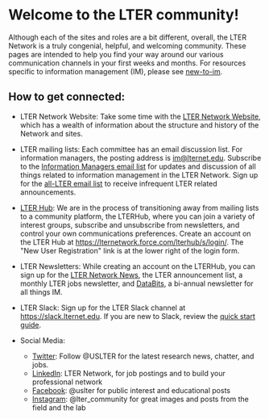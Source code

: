 # Welcome to the LTER community!

Although each of the sites and roles are a bit different, overall, the LTER Network is a truly congenial, helpful, and welcoming community. 
These pages are intended to help you find your way around our various communication channels in your first weeks and months. For resources specific to information management (IM), please see [new-to-im](new-to-im.md).

## How to get connected:

*  LTER Network Website: Take some time with the [LTER Network Website](https://lternet.edu), which has a wealth of information about the structure and history of the Network and sites. 

*  LTER mailing lists: Each committee has an email discussion list. For information managers, the posting address is <im@lternet.edu>. Subscribe to the [Information Managers email list](https://lists.lternet.edu/listinfo/im) for updates and discussion of all things related to information management in the LTER Network. Sign up for the [all-LTER email list](https://lists.lternet.edu/listinfo/all-lter) to receive infrequent LTER related announcements.

*  [LTER Hub](https://lternetwork.force.com/lterhub/s/login/): We are in the process of transitioning away from mailing lists to a community platform, the LTERHub, where you can join a variety of interest groups, subscribe and unsubscribe from newsletters, and control your own communications preferences. Create an account on the LTER Hub at https://lternetwork.force.com/lterhub/s/login/. The "New User Registration" link is at the lower right of the login form.

*  LTER Newsletters: While creating an account on the LTERHub, you can sign up for the [LTER Network News](https://lternet.edu/lter-science-update-newsletter/), the LTER announcement list, a monthly LTER jobs newsletter, and [DataBits](https://lternet.edu/story_types/databits/), a bi-annual newsletter for all things IM. 

*  LTER Slack: Sign up for the LTER Slack channel at https://slack.lternet.edu. If you are new to Slack, review the [quick start guide](https://slack.com/help/articles/360059928654-How-to-use-Slack--your-quick-start-guide).

*  Social Media: 
     *  [Twitter](https://twitter.com/USLTER): Follow @USLTER for the latest research news, chatter, and jobs. 
     *  [LinkedIn](https://www.linkedin.com/company/lter-network): LTER Network, for job postings and to build your professional network 
     *  [Facebook](https://www.facebook.com/uslter): @uslter for public interest and educational posts
     *  [Instagram](https://www.instagram.com/lter_community/?hl=en): @lter_community for great images and posts from the field and the lab
